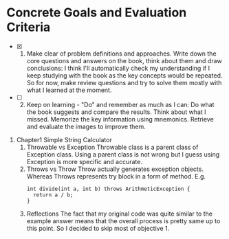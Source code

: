 <!--
Why: I wanted to know what I have to consider when I code and how to develop those ideas into code.
What: Evaluation critieria for the good code, common practices
How: As the author encourages doing before learning, I am going to do that. That means no reading through, just from the beginning to the end not going further before trying and understanding.
Also, I'm going to abstract and image the 'what' above to remember and use in the future.
-->

# Concrete Goals and Evaluation Criteria
<!-- 
1. Make it fun.
2. Make it specific, measurable, provable.
3. Make it last.
-->
- [x] 1. Make clear of problem definitions and approaches. Write down the core questions and answers on the book, think about them and draw conclusions:
      I think I'll automatically check my understanding if I keep studying with the book as the key concepts would be repeated.
      So for now, make review questions and try to solve them mostly with what I learned at the moment.
- [ ] 2. Keep on learning - "Do" and remember as much as I can:
      Do what the book suggests and compare the results. Think about what I missed. Memorize the key information using mnemonics. Retrieve and evaluate the images to improve them.

<!-- 
# Archiving Template
The main points are not to cheat myself that I understood when I actually didn't, and review my thought process. So try to include at least these:
### 1. The approaches/strategies I used and why
### 2. The proof that I reached the goal
### 3. If not, what I did to make amends + re-evaluation till I do.
-->

1. Chapter1 Simple String Calculator
   1. Throwable vs Exception
      Throwable class is a parent class of Exception class. Using a parent class is not wrong but I guess using Exception is more specific and accurate.
   2. Throws vs Throw
      Throw actually generates exception objects. Whereas Throws represents try block in a form of method. E.g.
      ```
      int divide(int a, int b) throws ArithmeticException {
        return a / b;
      }
      ```
	 3. Reflections
      The fact that my original code was quite similar to the example answer means that the overall process is pretty same up to this point. So I decided to skip most of objective 1.
       
